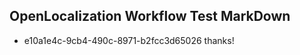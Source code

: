 ## OpenLocalization Workflow Test MarkDown
* e10a1e4c-9cb4-490c-8971-b2fcc3d65026 thanks!

<!--HONumber=Aug16_HO4-->


